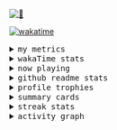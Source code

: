[![🐙](https://hits.seeyoufarm.com/api/count/incr/badge.svg?url=https%3A%2F%2Fgithub.com%2Fktnkk%2Fhit-counter&count_bg=%23070707&title_bg=%23070707&icon=&icon_color=%23E7E7E7&title=visitors&edge_flat=true)](https://hits.seeyoufarm.com)

[![wakatime](https://wakatime.com/badge/user/43ee8060-219a-4cc8-b7a0-9a681ab5a8a7.svg)](https://wakatime.com/@43ee8060-219a-4cc8-b7a0-9a681ab5a8a7)

<details>
  <summary> <samp>my metrics</samp></summary>
  
  <br>
  
 ![🐳](https://github.com/kkhys/kkhys/blob/main/github-metrics.svg)
  
  ***
</details>

<details>
  <summary> <samp>wakaTime stats</samp></summary>
  
  <br>
  
<!--START_SECTION:waka-->
![Code Time](http://img.shields.io/badge/Code%20Time-1%2C417%20hrs%2021%20mins-blue)

**🐱 My GitHub Data** 

> 📦 5.1 MB Used in GitHub's Storage 
 > 
> 🏆 2,716 Contributions in the Year 2023
 > 
> 💼 Opted to Hire
 > 
> 📜 3 Public Repositories 
 > 
> 🔑 59 Private Repositories 
 > 
**I'm an Early 🐤** 

```text
🌞 Morning                11139 commits       ███████████░░░░░░░░░░░░░░   42.63 % 
🌆 Daytime                6169 commits        ██████░░░░░░░░░░░░░░░░░░░   23.61 % 
🌃 Evening                7511 commits        ███████░░░░░░░░░░░░░░░░░░   28.75 % 
🌙 Night                  1308 commits        █░░░░░░░░░░░░░░░░░░░░░░░░   05.01 % 
```
📅 **I'm Most Productive on Monday** 

```text
Monday                   4814 commits        █████░░░░░░░░░░░░░░░░░░░░   18.43 % 
Tuesday                  4392 commits        ████░░░░░░░░░░░░░░░░░░░░░   16.81 % 
Wednesday                4560 commits        ████░░░░░░░░░░░░░░░░░░░░░   17.45 % 
Thursday                 4182 commits        ████░░░░░░░░░░░░░░░░░░░░░   16.01 % 
Friday                   4416 commits        ████░░░░░░░░░░░░░░░░░░░░░   16.90 % 
Saturday                 1944 commits        ██░░░░░░░░░░░░░░░░░░░░░░░   07.44 % 
Sunday                   1819 commits        ██░░░░░░░░░░░░░░░░░░░░░░░   06.96 % 
```


📊 **This Week I Spent My Time On** 

```text
🕑︎ Time Zone: Asia/Tokyo

💬 Programming Languages: 
Other                    17 hrs 29 mins      ███████████░░░░░░░░░░░░░░   42.04 % 
Java                     15 hrs 49 mins      ██████████░░░░░░░░░░░░░░░   38.01 % 
HTML                     5 hrs 59 mins       ████░░░░░░░░░░░░░░░░░░░░░   14.40 % 
Play2                    1 hr 39 mins        █░░░░░░░░░░░░░░░░░░░░░░░░   03.97 % 
Text                     14 mins             ░░░░░░░░░░░░░░░░░░░░░░░░░   00.58 % 

🔥 Editors: 
IntelliJ                 24 hrs 7 mins       ██████████████░░░░░░░░░░░   57.96 % 
Chrome                   17 hrs 29 mins      ███████████░░░░░░░░░░░░░░   42.04 % 

💻 Operating System: 
Mac                      41 hrs 37 mins      █████████████████████████   100.00 % 
```


 Last Updated on 2023/09/05 18:46:21 UTC
<!--END_SECTION:waka-->
  
  ***
</details>


<details>
  <summary> <samp>now playing</samp></summary>
  
  <br>
 
 [![🐟](https://spotify-github-profile.vercel.app/api/view?uid=31ryofms4dnv7mrohhepo4c4zgqu&cover_image=true&theme=default&show_offline=false&background_color=121212&bar_color=53b14f&bar_color_cover=false)](https://open.spotify.com/user/31ryofms4dnv7mrohhepo4c4zgqu)
  
  ***
</details>

<details>
  <summary> <samp>github readme stats</samp></summary>
  
  <br>
  
 <p align="left"> 
  <img alt="🐠" src="https://github-readme-stats.vercel.app/api?username=kkhys&count_private=true&show_icons=true&theme=dark&include_all_commits=true" />
  <img alt="🐟" src="https://github-readme-stats.vercel.app/api/top-langs/?username=kkhys&layout=compact&theme=dark&langs_count=10&hide=HTML,CSS,SCSS" />
</p>
  
  ***
</details>

<details>
  <summary> <samp>profile trophies</samp></summary>
  
  <br>
  
  [![🐬](https://github-profile-trophy.vercel.app/?username=kkhys&rank=SECRET,SSS,SS,S,AAA,AA,A&theme=darkhub&row=1&margin-w=10&no-bg=true)](https://github.com/ryo-ma/github-profile-trophy)
  
  ***
</details>

<details>
  <summary> <samp>summary cards</samp></summary>
  
  <br>
  
  ![🐋](https://github-profile-summary-cards.vercel.app/api/cards/profile-details?username=kkhys&theme=github_dark)
  ![🦑](https://github-profile-summary-cards.vercel.app/api/cards/repos-per-language?username=kkhys&theme=github_dark)
  ![🦭](https://github-profile-summary-cards.vercel.app/api/cards/most-commit-language?username=kkhys&theme=github_dark)
  ![🦀](https://github-profile-summary-cards.vercel.app/api/cards/stats?username=kkhys&theme=github_dark)
  ![🦈](https://github-profile-summary-cards.vercel.app/api/cards/productive-time?username=kkhys&theme=github_dark)
  
  ***
</details>

<details>
  <summary> <samp>streak stats</samp></summary>
  
  <br>
  
  [![🐠](http://github-readme-streak-stats.herokuapp.com?user=kkhys&theme=dark)](https://git.io/streak-stats)
  
  ***
</details>

<details>
  <summary> <samp>activity graph</samp></summary>
  
  <br>
  
  [![🐡](https://github-readme-activity-graph.cyclic.app/graph?username=kkhys&theme=xcode)](https://github.com/ashutosh00710/github-readme-activity-graph)
  
  ***
</details>
